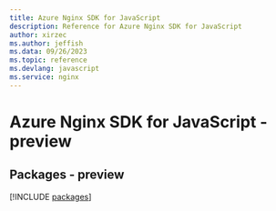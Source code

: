 ```yaml
---
title: Azure Nginx SDK for JavaScript
description: Reference for Azure Nginx SDK for JavaScript
author: xirzec
ms.author: jeffish
ms.data: 09/26/2023
ms.topic: reference
ms.devlang: javascript
ms.service: nginx
---
```

# Azure Nginx SDK for JavaScript - preview
## Packages - preview
[!INCLUDE [packages](nginx-index.md)]